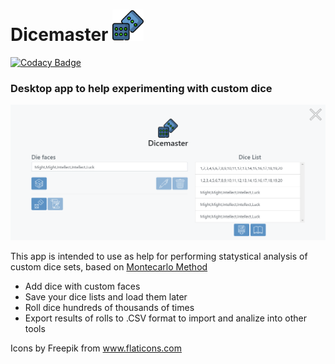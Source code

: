 # Dicemaster <img src="https://raw.githubusercontent.com/warbelt/dicemaster/master/dices64.png" width="50px" height="50px" />

[![Codacy Badge](https://api.codacy.com/project/badge/Grade/a98aef28f4b746e193a3625dc62faceb)](https://app.codacy.com/app/warbelt/dicemaster?utm_source=github.com&utm_medium=referral&utm_content=warbelt/dicemaster&utm_campaign=Badge_Grade_Dashboard)

### Desktop app to help experimenting with custom dice

<img src="https://raw.githubusercontent.com/warbelt/dicemaster/master/dicemaster.png" width="890px" />

This app is intended to use as help for performing statystical analysis of custom dice sets, based on [Montecarlo Method](https://en.wikipedia.org/wiki/Monte_Carlo_method)

 - Add dice with custom faces
 - Save your dice lists and load them later
 - Roll dice hundreds of thousands of times
 - Export results of rolls to .CSV format to import and analize into other tools
 
 

Icons by Freepik from www.flaticons.com
